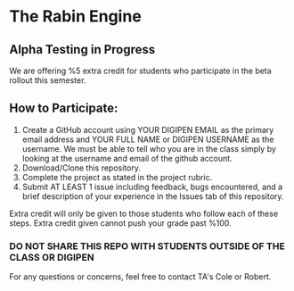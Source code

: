 # The Rabin Engine

## Alpha Testing in Progress
We are offering %5 extra credit for students who participate in the beta rollout this semester.

## How to Participate:
1. Create a GitHub account using YOUR DIGIPEN EMAIL as the primary email address and YOUR FULL NAME or DIGIPEN USERNAME as the username. We must be able to tell who you are in the class simply by looking at the username and email of the github account.
2. Download/Clone this repository.
3. Complete the project as stated in the project rubric.
4. Submit AT LEAST 1 issue including feedback, bugs encountered, and a brief description of your experience in the Issues tab of this repository.

Extra credit will only be given to those students who follow each of these steps.
Extra credit given cannot push your grade past %100. 

### DO NOT SHARE THIS REPO WITH STUDENTS OUTSIDE OF THE CLASS OR DIGIPEN

For any questions or concerns, feel free to contact TA's Cole or Robert.

